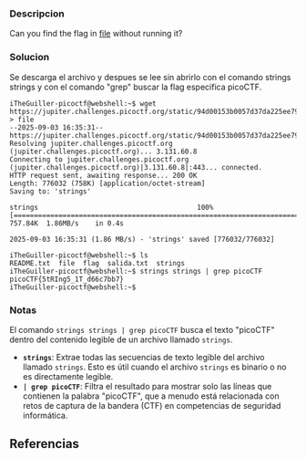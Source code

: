 
### Descripcion

Can you find the flag in [file](https://jupiter.challenges.picoctf.org/static/94d00153b0057d37da225ee79a846c62/strings) without running it?

### Solucion
Se descarga el archivo y despues se lee sin abrirlo con el comando strings strings y con el comando "grep" buscar la flag especifica picoCTF.


```
iTheGuiller-picoctf@webshell:~$ wget https://jupiter.challenges.picoctf.org/static/94d00153b0057d37da225ee79a846c62/strings > file
--2025-09-03 16:35:31--  https://jupiter.challenges.picoctf.org/static/94d00153b0057d37da225ee79a846c62/strings
Resolving jupiter.challenges.picoctf.org (jupiter.challenges.picoctf.org)... 3.131.60.8
Connecting to jupiter.challenges.picoctf.org (jupiter.challenges.picoctf.org)|3.131.60.8|:443... connected.
HTTP request sent, awaiting response... 200 OK
Length: 776032 (758K) [application/octet-stream]
Saving to: 'strings'

strings                                       100%[================================================================================================>] 757.84K  1.86MB/s    in 0.4s    

2025-09-03 16:35:31 (1.86 MB/s) - 'strings' saved [776032/776032]

iTheGuiller-picoctf@webshell:~$ ls
README.txt  file  flag  salida.txt  strings
iTheGuiller-picoctf@webshell:~$ strings strings | grep picoCTF
picoCTF{5tRIng5_1T_d66c7bb7}
iTheGuiller-picoctf@webshell:~$ 

```

### Notas

El comando `strings strings | grep picoCTF` busca el texto "picoCTF" dentro del contenido legible de un archivo llamado `strings`.

- **`strings`**: Extrae todas las secuencias de texto legible del archivo llamado `strings`. Esto es útil cuando el archivo `strings` es binario o no es directamente legible.
- **`| grep picoCTF`**: Filtra el resultado para mostrar solo las líneas que contienen la palabra "picoCTF", que a menudo está relacionada con retos de captura de la bandera (CTF) en competencias de seguridad informática.[](https://github.com/armandoportillo0101/Seguridad-de-Redes/blob/main/Plantilla.md#notas-adicionales)

## Referencias